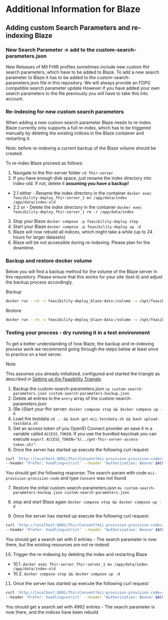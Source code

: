 # Additional Information for Blaze


## Adding custom Search Parameters and re-indexing Blaze

### New Search Parameter -> add to the custom-search-parameters.json

New Releases of MII FHIR profiles sometimes include new custom fhir search parameters, which have to be added to Blaze.
To add a new search parameter to Blaze it has to be added to the custom-search-parameters.json file in this repository.
We will always provide an FDPG compatible search parameter update
However if you have added your own search parameters to the file previously you will have to take this into account.

### Re-indexing for new custom search parameters

When adding a new custom search parameter Blaze needs to re-index.
Blaze currently only supports a full re-index, which has to be triggered manually by deleting the existing indices in the Blaze container and
restarting it.

Note: before re-indexing a current backup of the Blaze volume should be created:

To re-index Blaze proceed as follows:

1. Navigate to the fhir-server folder `cd fhir-server`
2. If you have enough disk space, just rename the index directory into index-old. If not, delete it **assuming you have a backup!**
- 2.1 either - Rename the index directory in the container `docker exec feasibility-deploy_fhir-server_1 mv /app/data/index /app/data/index-old`
- 2.2 or - Delete the index directory in the container `docker exec feasibility-deploy_fhir-server_1 rm -r /app/data/index`
3. Stop your Blaze `docker compose -p feasibility-deploy stop`
4. Start your Blaze `docker compose -p feasibility-deploy up -d`
5. Blaze will now rebuild all indices, which might take a while (up to 24 hours for larger datasets)
6. Blaze will be not accessible during re-indexing. Please plan for the downtime.

### Backup and restore docker volume

Below you will find a backup method for the volume of the Blaze server in this repository.
Please ensure that this works for your site (test it) and adjust the backup process accordingly.

*Backup*

```sh
docker run --rm -v feasibility-deploy_blaze-data:/volume -v /opt/feasibility-deploy/feasibility-triangle/fhir-server:/backup alpine tar -czf /backup/blaze-backup.tar.gzip -C /volume ./
```

*Restore*

```sh
docker run --rm -v feasibility-deploy_blaze-data:/volume -v /opt/feasibility-deploy/feasibility-triangle/fhir-server:/backup alpine sh -c 'rm -rf /volume/* /volume/..?* /volume/.[!.]* ; tar -C /volume/ -xzf /backup/blaze-backup.tar.gzip'
```

### Testing your process - dry running it in a test environment

To get a better understanding of how Blaze, the backup and re-indexing process work we recommend going through the steps
below at least once to practice on a test server.

> [!NOTE]
> This assumes you already initialized, configured and started the triangle as described in [Setting up the Feasibility Triangle](../README.md#setting-up-the-feasibility-triangle).

1. Backup the custom-search-parameters.json `cp custom-search-parameters.json custom-search-parameters-backup.json`
2. Delete all entries in the `entry` array of the custom-search-parameters.json
3. (Re-)Start your fhir server: `docker compose stop && docker compose up -d`
4. Load the testdata `cd .. && bash get-mii-testdata.sh && bash upload-testdata.sh`
5. Get an access token of you OpenID Connect provider an save it in a variable called `ACCESS_TOKEN`. If you use the
bundled keycloak you can execute `export ACCESS_TOKEN="$(../get-fhir-server-access-token.sh)"`.
6. Once the server has started up execute the following curl request:

```sh
curl 'http://localhost:8081/fhir/Consent?mii-provision-provision-code=2.16.840.1.113883.3.1937.777.24.5.3.8' \
--header 'Prefer: handling=strict' --header "Authorization: Bearer $ACCESS_TOKEN"
```
You should get the following response: The search-param with code `mii-provision-provision-code` and type `Consent` was not found

7. Restore the initial custom-search-parameters.json `mv custom-search-parameters-backup.json custom-search-parameters.json`

8. stop and start Blaze again `docker compose stop && docker compose up -d`
9. Once the server has started up execute the following curl request:

```sh
curl 'http://localhost:8081/fhir/Consent?mii-provision-provision-code=2.16.840.1.113883.3.1937.777.24.5.3.8&_summary=count' \
--header 'Prefer: handling=strict' --header "Authorization: Bearer $ACCESS_TOKEN"
```
You should get a search set with 0 entries - The search parameter is now there, but the existing resources are not re-indexd

10. Trigger the re-indexing by deleting the index and restarting Blaze
- 10.1. `docker exec fhir-server_fhir-server_1 mv /app/data/index /app/data/index-old`
- 10.2. `docker compose stop && docker compose up -d`

11. Once the server has started up execute the following curl request:

```sh
curl 'http://localhost:8081/fhir/Consent?mii-provision-provision-code=2.16.840.1.113883.3.1937.777.24.5.3.8&_summary=count' \
--header 'Prefer: handling=strict' --header "Authorization: Bearer $ACCESS_TOKEN"
```
You should get a search set with 4992 entries - The search parameter is now there, and the indices have been rebuild

